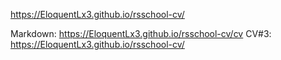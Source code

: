 
https://EloquentLx3.github.io/rsschool-cv/

Markdown: https://EloquentLx3.github.io/rsschool-cv/cv
CV#3: https://EloquentLx3.github.io/rsschool-cv/
